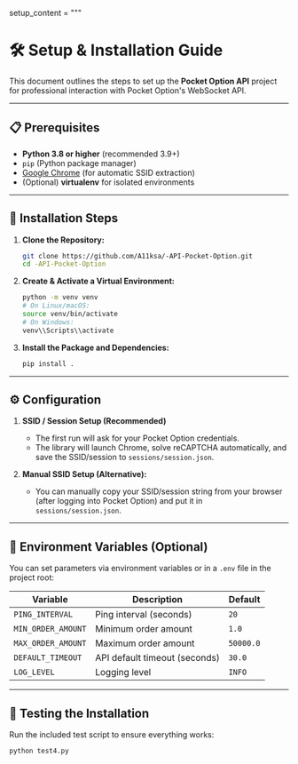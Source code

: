 setup_content = """
# 🛠️ Setup & Installation Guide

This document outlines the steps to set up the **Pocket Option API** project for professional interaction with Pocket Option's WebSocket API.

---

## 📋 Prerequisites

- **Python 3.8 or higher** (recommended 3.9+)
- `pip` (Python package manager)
- [Google Chrome](https://www.google.com/chrome/) (for automatic SSID extraction)
- (Optional) **virtualenv** for isolated environments

---

## 🚀 Installation Steps

1. **Clone the Repository:**

    ```bash
    git clone https://github.com/A11ksa/-API-Pocket-Option.git
    cd -API-Pocket-Option
    ```

2. **Create & Activate a Virtual Environment:**

    ```bash
    python -m venv venv
    # On Linux/macOS:
    source venv/bin/activate
    # On Windows:
    venv\\Scripts\\activate
    ```

3. **Install the Package and Dependencies:**

    ```bash
    pip install .
    ```

---

## ⚙️ **Configuration**

1. **SSID / Session Setup (Recommended)**

    - The first run will ask for your Pocket Option credentials.
    - The library will launch Chrome, solve reCAPTCHA automatically, and save the SSID/session to `sessions/session.json`.

2. **Manual SSID Setup (Alternative):**
    - You can manually copy your SSID/session string from your browser (after logging into Pocket Option) and put it in `sessions/session.json`.

---

## 🔧 **Environment Variables (Optional)**

You can set parameters via environment variables or in a `.env` file in the project root:

| Variable             | Description                            | Default             |
|----------------------|----------------------------------------|---------------------|
| `PING_INTERVAL`      | Ping interval (seconds)                | `20`                |
| `MIN_ORDER_AMOUNT`   | Minimum order amount                   | `1.0`               |
| `MAX_ORDER_AMOUNT`   | Maximum order amount                   | `50000.0`           |
| `DEFAULT_TIMEOUT`    | API default timeout (seconds)          | `30.0`              |
| `LOG_LEVEL`          | Logging level                          | `INFO`              |

---

## 🧪 **Testing the Installation**

Run the included test script to ensure everything works:

```bash
python test4.py
